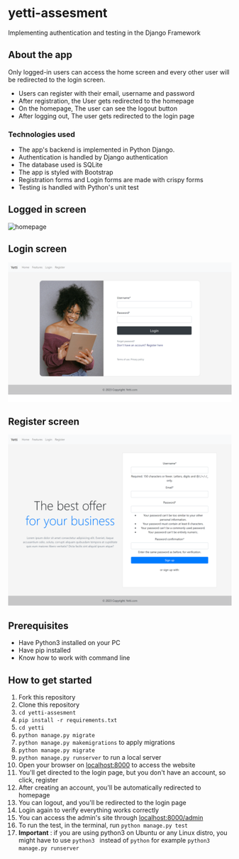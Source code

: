 # yetti-assesment
Implementing authentication and testing in the Django Framework
## About the app
Only logged-in users can access the home screen and every other user will be redirected to the login screen.
- Users can register with their email, username and password
- After registration, the User gets redirected to the homepage
- On the homepage, The  user can see the logout button
- After logging out, The user gets redirected to the login page

### Technologies used
- The app's backend is implemented in Python Django.
- Authentication is handled by Django authentication
- The database used is SQLite
- The app is styled with Bootstrap
- Registration forms and Login forms are made with crispy forms
- Testing is handled with Python's unit test
## Logged in screen
![homepage](https://github.com/kipkoech88/yetti-assesment/blob/main/127.0.0.1_8000_(Nest%20Hub%20Max).png)
## Login screen
![login screen](https://github.com/kipkoech88/yetti-assesment/blob/main/127.0.0.1_8000_login_(Nest%20Hub%20Max).png)
## Register screen
![register screen](https://github.com/kipkoech88/yetti-assesment/blob/main/127.0.0.1_8000_register(Nest%20Hub%20Max).png)

## Prerequisites
- Have Python3 installed on your PC
- Have pip installed
- Know how to work with command line

## How to get started
1. Fork this repository
2. Clone this repository
3. `cd yetti-assesment`
4. `pip install -r requirements.txt`
5. `cd yetti`
6. `python manage.py migrate`
7. `python manage.py makemigrations` to apply migrations
8. `python manage.py migrate`
9. `python manage.py runserver` to run a local server
10. Open your browser on [localhost:8000](http://127.0.0.1:8000/) to access the website
11. You'll get directed to the login page, but you don't have an account, so click, register
12. After creating an account, you'll be automatically redirected to homepage
13. You can logout, and you'll be redirected to the login page
14. Login again to verify everything works correctly
15. You can access the admin's site through [localhost:8000/admin](http://127.0.0.1:8000/admin)
16. To run the test, in the terminal, run `python manage.py test`
17. **Important** : if you are using python3 on Ubuntu or any Linux distro, you might have to use `python3 `  instead of `python` for example `python3 manage.py runserver`

